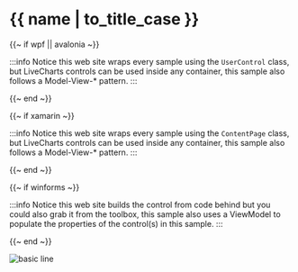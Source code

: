 # {{ name | to_title_case }}

{{~ if wpf || avalonia ~}}

:::info
Notice this web site wraps every sample using the `UserControl` class, but LiveCharts controls can be used inside any container, 
this sample also follows a Model-View-* pattern.
:::

{{~ end ~}}

{{~ if xamarin ~}}

:::info
Notice this web site wraps every sample using the `ContentPage` class, but LiveCharts controls can be used inside any container, 
this sample also follows a Model-View-* pattern.
:::

{{~ end ~}}

{{~ if winforms ~}}

:::info
Notice this web site builds the control from code behind but you could also grab it from the toolbox,
this sample also uses a ViewModel to populate the properties of the control(s) in this sample.
:::

{{~ end ~}}

<div class="text-center">
    <img src="https://raw.githubusercontent.com/beto-rodriguez/LiveCharts2/master/docs/{{ unique_name }}/result.png"alt="basic line" />
</div>